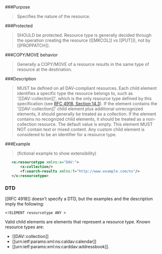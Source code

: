 <!-- --- title: DAV::resourcetype -->
<!-- --- link_title: DAV:resourcetype -->
<!-- --- current_spec: RFC 4918 -->
<!-- --- current_spec_rfc_number: 4918 -->
<!-- --- current_spec_rfc_section: 15.9 -->
<!-- --- xml_namespace: DAV: -->
<!-- --- xml_element: resourcetype -->
<!-- --- type: property -->
<!-- --- purpose: Specifies the nature of the resource. -->
<!-- --- value: a list of elements representing resource types  -->
<!-- --- protected: SHOULD -->
<!-- --- allprop: MUST -->
<!-- --- valid_for: MUST be defined on all DAV-compliant resources. -->

<!-- >>> property-summary-box --><!-- <<< -->

<!-- below is a list of common sections for property definitions. Adjust the list as needed. Don't forget to block-quote any text that's copied from the RFC -->

###Purpose
>Specifies the nature of the resource.

###Protected
>SHOULD be protected. Resource type is generally decided
>through the operation creating the resource ([[MKCOL]] vs [[PUT]]), not by
>[[PROPPATCH]].

###COPY/MOVE behavior
>Generally a COPY/MOVE of a resource results in
>the same type of resource at the destination.

###Description
>MUST be defined on all DAV-compliant resources.  Each
>child element identifies a specific type the resource belongs to,
>such as '[[DAV::collection]]', which is the only resource type defined by
>this specification (see [RFC 4918, Section 14.3](http://tools.ietf.org/html/rfc4918#section-14.3)).
>If the element contains
>the '[[DAV::collection]]' child element plus additional unrecognized
>elements, it should generally be treated as a collection.  If the
>element contains no recognized child elements, it should be
>treated as a non-collection resource.  The default value is empty.
>This element MUST NOT contain text or mixed content.  Any custom
>child element is considered to be an identifier for a resource
>type.

###Example
>(fictional example to show extensibility)
>
```xml
   <x:resourcetype xmlns:x="DAV:">
       <x:collection/>
       <f:search-results xmlns:f="http://www.example.com/ns"/>
   </x:resourcetype>
```

### DTD
[[RFC 4918]] doesn't specify a DTD, but the examples and the description imply the following:

```
<!ELEMENT resourcetype ANY >
```

Valid child elements are elements that represent a resource type.
Known resource types are:

* [[DAV::collection]]
* [[urn:ietf:params:xml:ns:caldav:calendar]]
* [[urn:ietf:params:xml:ns:carddav:addressbook]].
